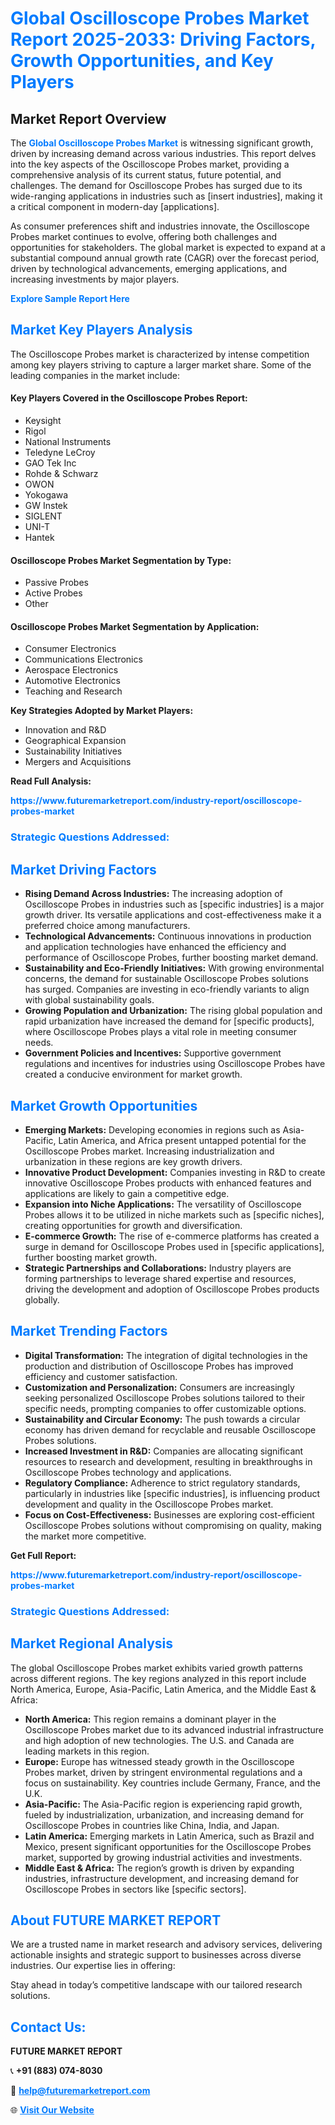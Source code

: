 <h1 style="color: #007BFF;">Global Oscilloscope Probes Market Report 2025-2033: Driving Factors, Growth Opportunities, and Key Players</h1>

<section id="overview">
<h2>Market Report Overview</h2>
<p>The <a href="https://www.futuremarketreport.com/industry-report/oscilloscope-probes-market" style="color: #007BFF; text-decoration: none;"><strong>Global Oscilloscope Probes Market</strong></a> is witnessing significant growth, driven by increasing demand across various industries. This report delves into the key aspects of the Oscilloscope Probes market, providing a comprehensive analysis of its current status, future potential, and challenges. The demand for Oscilloscope Probes has surged due to its wide-ranging applications in industries such as [insert industries], making it a critical component in modern-day [applications].</p>
<p>As consumer preferences shift and industries innovate, the Oscilloscope Probes market continues to evolve, offering both challenges and opportunities for stakeholders. The global market is expected to expand at a substantial compound annual growth rate (CAGR) over the forecast period, driven by technological advancements, emerging applications, and increasing investments by major players.</p>
</section>

<section id="overview">
<p><a href="https://www.futuremarketreport.com/request-sample/reportId=116123" style="color: #007BFF; text-decoration: none;"><strong>Explore Sample Report Here</strong></a></p>
</section>

<section id="key-players">
<h2 style="color: #007BFF;">Market Key Players Analysis</h2>
<p>The Oscilloscope Probes market is characterized by intense competition among key players striving to capture a larger market share. Some of the leading companies in the market include:</p>
<h4>Key Players Covered in the Oscilloscope Probes Report:</h4>
<ul><li>Keysight</li><li>Rigol</li><li>National Instruments</li><li>Teledyne LeCroy</li><li>GAO Tek Inc</li><li>Rohde &amp; Schwarz</li><li>OWON</li><li>Yokogawa</li><li>GW Instek</li><li>SIGLENT</li><li>UNI-T</li><li>Hantek</li></ul>
<h4>Oscilloscope Probes Market Segmentation by Type:</h4>
<ul><li>Passive Probes</li><li>Active Probes</li><li>Other</li></ul>

<h4>Oscilloscope Probes Market Segmentation by Application:</h4>
<ul><li>Consumer Electronics</li><li>Communications Electronics</li><li>Aerospace Electronics</li><li>Automotive Electronics</li><li>Teaching and Research</li></ul>
<p><strong>Key Strategies Adopted by Market Players:</strong></p>
<ul>
<li>Innovation and R&D</li>
<li>Geographical Expansion</li>
<li>Sustainability Initiatives</li>
<li>Mergers and Acquisitions</li>
</ul>
</section>

<section>
<p><strong>Read Full Analysis: </strong></p><a href="https://www.futuremarketreport.com/industry-report/oscilloscope-probes-market" style="color: #007BFF; text-decoration: none;"><strong>https://www.futuremarketreport.com/industry-report/oscilloscope-probes-market</strong></a>
<h3 style="color: #007BFF;">Strategic Questions Addressed:</h3>
</section>

<section id="driving-factors">
<h2 style="color: #007BFF;">Market Driving Factors</h2>
<ul>
<li><strong>Rising Demand Across Industries:</strong> The increasing adoption of Oscilloscope Probes in industries such as [specific industries] is a major growth driver. Its versatile applications and cost-effectiveness make it a preferred choice among manufacturers.</li>
<li><strong>Technological Advancements:</strong> Continuous innovations in production and application technologies have enhanced the efficiency and performance of Oscilloscope Probes, further boosting market demand.</li>
<li><strong>Sustainability and Eco-Friendly Initiatives:</strong> With growing environmental concerns, the demand for sustainable Oscilloscope Probes solutions has surged. Companies are investing in eco-friendly variants to align with global sustainability goals.</li>
<li><strong>Growing Population and Urbanization:</strong> The rising global population and rapid urbanization have increased the demand for [specific products], where Oscilloscope Probes plays a vital role in meeting consumer needs.</li>
<li><strong>Government Policies and Incentives:</strong> Supportive government regulations and incentives for industries using Oscilloscope Probes have created a conducive environment for market growth.</li>
</ul>
</section>

<section id="growth-opportunities">
<h2 style="color: #007BFF;">Market Growth Opportunities</h2>
<ul>
<li><strong>Emerging Markets:</strong> Developing economies in regions such as Asia-Pacific, Latin America, and Africa present untapped potential for the Oscilloscope Probes market. Increasing industrialization and urbanization in these regions are key growth drivers.</li>
<li><strong>Innovative Product Development:</strong> Companies investing in R&D to create innovative Oscilloscope Probes products with enhanced features and applications are likely to gain a competitive edge.</li>
<li><strong>Expansion into Niche Applications:</strong> The versatility of Oscilloscope Probes allows it to be utilized in niche markets such as [specific niches], creating opportunities for growth and diversification.</li>
<li><strong>E-commerce Growth:</strong> The rise of e-commerce platforms has created a surge in demand for Oscilloscope Probes used in [specific applications], further boosting market growth.</li>
<li><strong>Strategic Partnerships and Collaborations:</strong> Industry players are forming partnerships to leverage shared expertise and resources, driving the development and adoption of Oscilloscope Probes products globally.</li>
</ul>
</section>

<section id="trending-factors">
<h2 style="color: #007BFF;">Market Trending Factors</h2>
<ul>
<li><strong>Digital Transformation:</strong> The integration of digital technologies in the production and distribution of Oscilloscope Probes has improved efficiency and customer satisfaction.</li>
<li><strong>Customization and Personalization:</strong> Consumers are increasingly seeking personalized Oscilloscope Probes solutions tailored to their specific needs, prompting companies to offer customizable options.</li>
<li><strong>Sustainability and Circular Economy:</strong> The push towards a circular economy has driven demand for recyclable and reusable Oscilloscope Probes solutions.</li>
<li><strong>Increased Investment in R&D:</strong> Companies are allocating significant resources to research and development, resulting in breakthroughs in Oscilloscope Probes technology and applications.</li>
<li><strong>Regulatory Compliance:</strong> Adherence to strict regulatory standards, particularly in industries like [specific industries], is influencing product development and quality in the Oscilloscope Probes market.</li>
<li><strong>Focus on Cost-Effectiveness:</strong> Businesses are exploring cost-efficient Oscilloscope Probes solutions without compromising on quality, making the market more competitive.</li>
</ul>
</section>

<section>
<p><strong>Get Full Report: </strong></p><a href="https://www.futuremarketreport.com/industry-report/oscilloscope-probes-market" style="color: #007BFF; text-decoration: none;"><strong>https://www.futuremarketreport.com/industry-report/oscilloscope-probes-market</strong></a>
<h3 style="color: #007BFF;">Strategic Questions Addressed:</h3>
</section>


<section id="regional-analysis">
<h2 style="color: #007BFF;">Market Regional Analysis</h2>
<p>The global Oscilloscope Probes market exhibits varied growth patterns across different regions. The key regions analyzed in this report include North America, Europe, Asia-Pacific, Latin America, and the Middle East & Africa:</p>
<ul>
<li><strong>North America:</strong> This region remains a dominant player in the Oscilloscope Probes market due to its advanced industrial infrastructure and high adoption of new technologies. The U.S. and Canada are leading markets in this region.</li>
<li><strong>Europe:</strong> Europe has witnessed steady growth in the Oscilloscope Probes market, driven by stringent environmental regulations and a focus on sustainability. Key countries include Germany, France, and the U.K.</li>
<li><strong>Asia-Pacific:</strong> The Asia-Pacific region is experiencing rapid growth, fueled by industrialization, urbanization, and increasing demand for Oscilloscope Probes in countries like China, India, and Japan.</li>
<li><strong>Latin America:</strong> Emerging markets in Latin America, such as Brazil and Mexico, present significant opportunities for the Oscilloscope Probes market, supported by growing industrial activities and investments.</li>
<li><strong>Middle East & Africa:</strong> The region’s growth is driven by expanding industries, infrastructure development, and increasing demand for Oscilloscope Probes in sectors like [specific sectors].</li>
</ul>
</section>

<footer>
<h2 style="color: #007BFF;">About FUTURE MARKET REPORT</h2>
<p>We are a trusted name in market research and advisory services, delivering actionable insights and strategic support to businesses across diverse industries. Our expertise lies in offering:</p>

<p>Stay ahead in today’s competitive landscape with our tailored research solutions.</p>

<h2 style="color: #007BFF;">Contact Us:</h2>
<p><strong>FUTURE MARKET REPORT</strong></p>
<p>📞 <strong>+91 (883) 074-8030</strong></p>
<p>📧 <strong><a href="mailto:help@futuremarketreport.com" style="color: #007BFF;">help@futuremarketreport.com</a></strong></p>
<p>🌐 <strong><a href="https://www.futuremarketreport.com/" style="color: #007BFF;">Visit Our Website</a></strong></p>
</footer>
